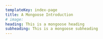```yaml
---
templateKey: index-page
title: A Mongoose Introduction
# image: 
heading: This is a mongoose heading
subheading: This is a mongoose subheading
---
```

